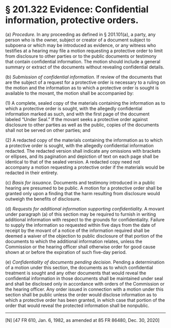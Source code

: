 # § 201.322   Evidence: Confidential information, protective orders.

(a) *Procedure.* In any proceeding as defined in § 201.101(a), a party, any person who is the owner, subject or creator of a document subject to subpoena or which may be introduced as evidence, or any witness who testifies at a hearing may file a motion requesting a protective order to limit from disclosure to other parties or to the public documents or testimony that contain confidential information. The motion should include a general summary or extract of the documents without revealing confidential details.


(b) *Submission of confidential information.* If review of the documents that are the subject of a request for a protective order is necessary to a ruling on the motion and the information as to which a protective order is sought is available to the movant, the motion shall be accompanied by:


(1) A complete, sealed copy of the materials containing the information as to which a protective order is sought, with the allegedly confidential information marked as such, and with the first page of the document labeled “Under Seal.” If the movant seeks a protective order against disclosure to other parties as well as the public, copies of the documents shall not be served on other parties; and


(2) A redacted copy of the materials containing the information as to which a protective order is sought, with the allegedly confidential information redacted. The redacted version shall indicate any omissions with brackets or ellipses, and its pagination and depiction of text on each page shall be identical to that of the sealed version. A redacted copy need not accompany a motion requesting a protective order if the materials would be redacted in their entirety.


(c) *Basis for issuance.* Documents and testimony introduced in a public hearing are presumed to be public. A motion for a protective order shall be granted only upon a finding that the harm resulting from disclosure would outweigh the benefits of disclosure.


(d) *Requests for additional information supporting confidentiality.* A movant under paragraph (a) of this section may be required to furnish in writing additional information with respect to the grounds for confidentiality. Failure to supply the information so requested within five days from the date of receipt by the movant of a notice of the information required shall be deemed a waiver of the objection to public disclosure of that portion of the documents to which the additional information relates, unless the Commission or the hearing officer shall otherwise order for good cause shown at or before the expiration of such five-day period. 


(e) *Confidentiality of documents pending decision.* Pending a determination of a motion under this section, the documents as to which confidential treatment is sought and any other documents that would reveal the confidential information in those documents shall be maintained under seal and shall be disclosed only in accordance with orders of the Commission or the hearing officer. Any order issued in connection with a motion under this section shall be public unless the order would disclose information as to which a protective order has been granted, in which case that portion of the order that would reveal the protected information shall be nonpublic. 



---

[N] [47 FR 610, Jan. 6, 1982, as amended at 85 FR 86480, Dec. 30, 2020]




